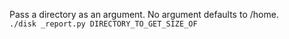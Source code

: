 Pass a directory as an argument. No argument defaults to /home.\
`./disk	_report.py DIRECTORY_TO_GET_SIZE_OF`